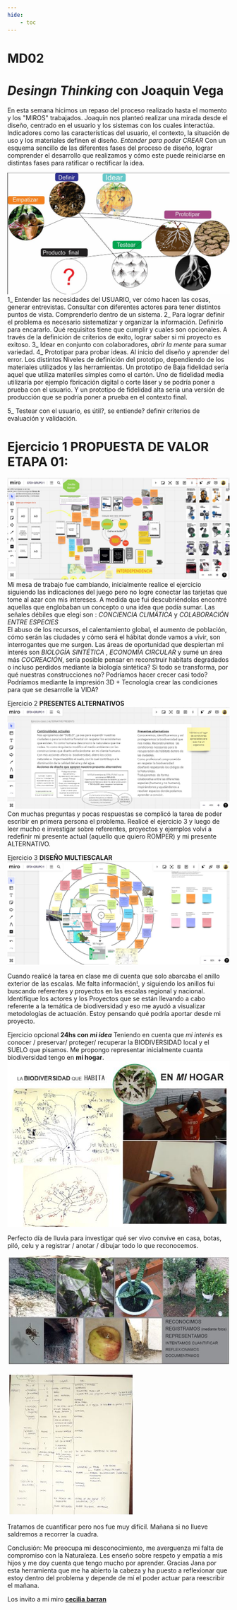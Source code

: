 ```yaml
---
hide:
    - toc
---
```


# MD02
# *Desingn Thinking* con Joaquin Vega

En esta semana hicimos un repaso del proceso realizado hasta el momento y los "MIROS" trabajados. 
Joaquín nos planteó realizar una mirada desde el diseño, centrado en el usuario y los sistemas con los cuales interactúa. Indicadores como las características del usuario, el contexto, la situación de uso y los materiales definen el diseño. 
*Entender para poder CREAR*
Con un esquema sencillo de las diferentes fases del proceso de diseño, lograr comprender el desarrollo que realizamos y cómo este puede reiniciarse en distintas fases para ratificar o rectificar la idea.

![](../images/MD02/1.jpg)
1_ Entender las necesidades del USUARIO, ver cómo hacen las cosas, generar entrevistas. Consultar con diferentes actores para tener distintos puntos de vista. Comprenderlo dentro de un sistema.
2_ Para lograr definir el problema es necesario  sistematizar y organizar la información. Definirlo para encararlo. Qué requisitos tiene que cumplir y cuales son opcionales. A través de la definición de criterios de exito, lograr saber si mi proyecto es exitoso.
3_ Idear en conjunto con colaboradores, *abrir la mente* para sumar variedad. 
4_ Prototipar para probar ideas. Al inicio del diseño y  aprender del error. Los distintos Niveles de definición del prototipo, dependiendo de los materiales utilizados y las herramientas. Un prototipo de Baja fidelidad sería aquel que utiliza materiles símples como el cartón. Uno de fidelidad media utilizaría por ejemplo fbricación digital o corte láser y se podría poner a prueba con el usuario. Y un prototipo de fidelidad alta sería una versión de producción que se podría poner  a prueba en el contexto final.

5_ Testear con el usuario, es útil?, se entiende? definir criterios de evaluación y validación.

# Ejercicio 1 **PROPUESTA DE VALOR** ETAPA 01:

![](../images/MD01/1.JPG)
Mi mesa de trabajo fue cambiando, inicialmente realice el ejercicio siguiendo las indicaciones del juego pero no logre conectar  las tarjetas que tome al azar con mis intereses. A medida que fui descubriéndolas encontré aquellas que englobaban un concepto o una idea que podía sumar.  Las señales débiles que elegí  son : *CONCIENCIA CLIMÁTICA* y *COLABORACIÓN ENTRE ESPECIES*  
El abuso de los recursos, el calentamiento global, el aumento de población, cómo serán las ciudades y cómo será el hábitat donde vamos a vivir, son interrogantes que me surgen. 
Las áreas de oportunidad  que despiertan mi interés son *BIOLOGÍA SINTÉTICA* , *ECONOMÍA CIRCULAR* y sumé un área más *COCREACIÓN*, sería posible pensar en reconstruir habitats degradados o incluso perdidos mediante la biología sintética? Si todo se transforma, por qué nuestras construcciones no? 
  Podríamos hacer crecer casi todo? Podríamos mediante la impresión 3D + Tecnología crear las condiciones para que se desarrolle la VIDA?

Ejercicio 2 **PRESENTES ALTERNATIVOS**
![](../images/MD01/2.JPG)
Con muchas preguntas y pocas respuestas se complicó la tarea de poder escribir en primera persona el problema. Realicé el ejercicio 3 y luego de leer mucho e investigar sobre referentes, proyectos y ejemplos volví a redefinir mi presente  actual (aquello que quiero ROMPER) y mi presente ALTERNATIVO. 

Ejercicio 3 **DISEÑO MULTIESCALAR**
![](../images/MD01/3.JPG)

Cuando realicé la tarea en clase me di cuenta que solo abarcaba el anillo exterior de las escalas. Me falta información!, y siguiendo los anillos fui buscando referentes y proyectos en las escalas regional y nacional. Identifique los actores y los Proyectos que se están llevando a cabo referente a la temática de biodiversidad y eso me ayudó a visualizar metodologías de actuación. Estoy pensando qué podría aportar desde mi proyecto.

Ejercicio  opcional **24hs con *mi idea***
Teniendo en cuenta que *mi interés* es conocer / preservar/ proteger/ recuperar la BIODIVERSIDAD local y el SUELO que pisamos. Me propongo representar inicialmente cuanta biodiversidad tengo en **mi hogar**.
![](../images/MD01/4A.JPG)

Perfecto día de lluvia para investigar qué ser vivo convive en casa, botas, piló, celu y a registrar / anotar / dibujar todo lo que reconocemos.

![](../images/MD01/4B.JPG)

![](../images/MD01/4C.JPG)

Tratamos de cuantificar pero nos fue muy difícil. 
Mañana si no llueve saldremos a recorrer la cuadra.


Conclusión:
Me preocupa mi desconocimiento, me averguenza mi falta de compromiso con la Naturaleza. Les enseño sobre respeto y empatía a mis hijos y me doy cuenta que tengo mucho por aprender. 
Gracias Jana por esta herramienta que me ha abierto la cabeza y ha puesto a reflexionar que estoy dentro del problema y depende de mí el poder actuar para reescribir el mañana.  

Los invito a mi miro **[cecilia barran](https://miro.com/app/board/uXjVKQ8BQl4=/)**